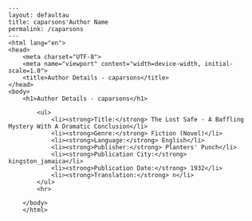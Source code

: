 
    ---
    layout: defaultau
    title: caparsons'Author Name 
    permalink: /caparsons
    ---
    <html lang="en">
    <head>
        <meta charset="UTF-8">
        <meta name="viewport" content="width=device-width, initial-scale=1.0">
        <title>Author Details - caparsons</title>
    </head>
    <body>
        <h1>Author Details - caparsons</h1>
        
            <ul>
                <li><strong>Title:</strong> The Lost Safe - A Baffling Mystery With A Dramatic Conclusion</li>
                <li><strong>Genre:</strong> Fiction (Novel)</li>
                <li><strong>Language:</strong> English</li>
                <li><strong>Publisher:</strong> Planters' Punch</li>
                <li><strong>Publication City:</strong> kingston_jamaica</li>
                <li><strong>Publication Date:</strong> 1932</li>
                <li><strong>Translation:</strong> n</li>
            </ul>
            <hr>
            
        </body>
        </html>
        